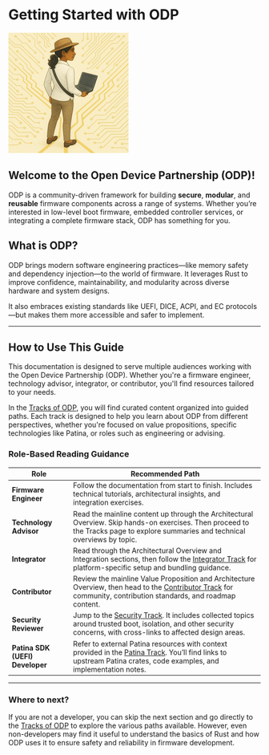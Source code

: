 # Getting Started with ODP

![Choose Your Path](./media/choose_path.png)

## Welcome to the Open Device Partnership (ODP)!

ODP is a community-driven framework for building **secure**, **modular**, and **reusable** firmware components across a range of systems. Whether you’re interested in low-level boot firmware, embedded controller services, or integrating a complete firmware stack, ODP has something for you.

## What is ODP?

ODP brings modern software engineering practices—like memory safety and dependency injection—to the world of firmware. It leverages Rust to improve confidence, maintainability, and modularity across diverse hardware and system designs.

It also embraces existing standards like UEFI, DICE, ACPI, and EC protocols—but makes them more accessible and safer to implement.

---

## How to Use This Guide
This documentation is designed to serve multiple audiences working with the Open Device Partnership (ODP). Whether you're a firmware engineer, technology advisor, integrator, or contributor, you'll find resources tailored to your needs.

In the [Tracks of ODP](../tracks.md), you will find curated content organized into guided paths. Each track is designed to help you learn about ODP from different perspectives, whether you're focused on value propositions, specific technologies like Patina, or roles such as engineering or advising.

### Role-Based Reading Guidance

|   Role            | Recommended Path                                                                 |
|-------------------|-----------------------------------------------------------------------------|
| __Firmware Engineer__ | Follow the documentation from start to finish. Includes technical tutorials, architectural insights, and integration exercises. |
| __Technology Advisor__ | Read the mainline content up through the Architectural Overview. Skip hands-on exercises. Then proceed to the Tracks page to explore summaries and technical overviews by topic.|    
| __Integrator__        | Read through the Architectural Overview and Integration sections, then follow the [Integrator Track](../../tracks/integrator/track_overview.md) for platform-specific setup and bundling guidance. |
| __Contributor__       | Review the mainline Value Proposition and Architecture Overview, then head to the [Contributor Track](../../tracks/contributor/track_overview.md) for community, contribution standards, and roadmap content. |
| __Security Reviewer__ | Jump to the [Security Track](../../tracks/security/track_overview.md). It includes collected topics around trusted boot, isolation, and other security concerns, with cross-links to affected design areas. |
| __Patina SDK (UEFI) Developer__ | Refer to external Patina resources with context provided in the [Patina Track](../../tracks/patina/track_overview.md). You’ll find links to upstream Patina crates, code examples, and implementation notes. |  


---

### Where to next?

If you are not a developer, you can skip the next section and go directly to the [Tracks of ODP](../tracks.md) to explore the various paths available.  However, even non-developers may find it useful to understand the basics of Rust and how ODP uses it to ensure safety and reliability in firmware development.
